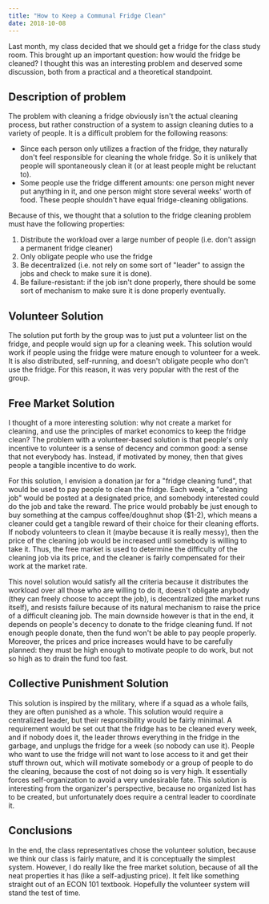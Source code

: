```yaml
---
title: "How to Keep a Communal Fridge Clean"
date: 2018-10-08
---
```


Last month, my class decided that we should get a fridge for the class study room.
This brought up an important question: how would the fridge be cleaned?
I thought this was an interesting problem and deserved some discussion, both from a practical and a theoretical standpoint.

<!-- TEASER_END -->

## Description of problem
The problem with cleaning a fridge obviously isn't the actual cleaning process,
but rather construction of a system to assign cleaning duties to a variety of people.
It is a difficult problem for the following reasons:
- Since each person only utilizes a fraction of the fridge, they naturally don't feel responsible for cleaning the whole fridge.
 So it is unlikely that people will spontaneously clean it 
 (or at least people might be reluctant to).
- Some people use the fridge different amounts: one person might never put anything in it, and one person might store several weeks' worth of food.
 These people shouldn't have equal fridge-cleaning obligations.

Because of this, we thought that a solution to the fridge cleaning problem must have the following properties:
1. Distribute the workload over a large number of people (i.e. don't assign a permanent fridge cleaner)
2. Only obligate people who use the fridge
3. Be decentralized (i.e. not rely on some sort of "leader" to assign the jobs and check to make sure it is done).
4. Be failure-resistant: if the job isn't done properly, there should be some sort of mechanism to make sure it is done properly eventually.

## Volunteer Solution
The solution put forth by the group was to just put a volunteer list on the fridge, and people would sign up for a cleaning week.
This solution would work if people using the fridge were mature enough to volunteer for a week.
It is also distributed, self-running, and doesn't obligate people who don't use the fridge.
For this reason, it was very popular with the rest of the group.

## Free Market Solution
I thought of a more interesting solution: why not create a market for cleaning, and use the principles of market economics to keep the fridge clean?
The problem with a volunteer-based solution is that people's only incentive to volunteer is a sense of decency and common good: a sense that not everybody has.
Instead, if motivated by money, then that gives people a tangible incentive to do work.

For this solution, I envision a donation jar for a "fridge cleaning fund", that would be used to pay people to clean the fridge.
Each week, a "cleaning job" would be posted at a designated price, and somebody interested could do the job and take the reward.
The price would probably be just enough to buy something at the campus coffee/doughnut shop ($1-2), which means a cleaner could get a tangible reward
of their choice for their cleaning efforts.
If nobody volunteers to clean it (maybe because it is really messy), then the price of the cleaning job would be increased until somebody is willing to take it.
Thus, the free market is used to determine the difficulty of the cleaning job via its price, 
and the cleaner is fairly compensated for their work at the market rate.

This novel solution would satisfy all the criteria because it distributes the workload over all those who are willing to do it,
doesn't obligate anybody (they can freely choose to accept the job), is decentralized (the market runs itself),
and resists failure because of its natural mechanism to raise the price of a difficult cleaning job.
The main downside however is that in the end, it depends on people's decency to donate to the fridge cleaning fund.
If not enough people donate, then the fund won't be able to pay people properly.
Moreover, the prices and price increases would have to be carefully planned: 
they must be high enough to motivate people to do work, but not so high as to drain the fund too fast.

## Collective Punishment Solution
This solution is inspired by the military, where if a squad as a whole fails, they are often punished as a whole.
This solution would require a centralized leader, but their responsibility would be fairly minimal.
A requirement would be set out that the fridge has to be cleaned every week, and if nobody does it, the leader 
throws everything in the fridge in the garbage, and unplugs the fridge for a week (so nobody can use it).
People who want to use the fridge will not want to lose access to it and get their stuff thrown out, 
which will motivate somebody or a group of people to do the cleaning,
because the cost of not doing so is very high.
It essentially forces self-organization to avoid a very undesirable fate.
This solution is interesting from the organizer's perspective, because no organized list has to be created,
but unfortunately does require a central leader to coordinate it.

## Conclusions
In the end, the class representatives chose the volunteer solution, because we think our class is fairly mature,
and it is conceptually the simplest system.
However, I do really like the free market solution, because of all the neat properties it has (like a self-adjusting price).
It felt like something straight out of an ECON 101 textbook.
Hopefully the volunteer system will stand the test of time.
